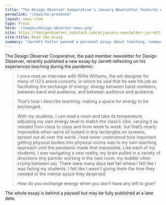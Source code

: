 ```yaml
---
title: "The Design Observer Cooperative's January Newsletter features essay by Jarrett Fuller"
permalink: "/news/on-presence"
layout: news-item
type: Press
hero: '/images/design-observer-news.png'
site: https://designobserver.substack.com/p/january-newsletter-jarrett-fuller
site-title: Read the essay
summary: "Jarrett Fuller penned a personal essay about teaching, community, and care for Design Observer's member newsletter."
---
```


The Design Observer Cooperative, the paid member newsletter for Design Observer, recently published a new essay by Jarrett reflecting on his experiences teaching during the pandemic:

> I once read an interview with Willie Williams, the set designer for many of U2’s arena concerts, in which he said that he saw his job as facilitating the exchange of energy: energy between band members, between band and audience, and between audience and audience.

> That’s how I describe teaching: making a space for energy to be exchanged.

> With my students, I can read a room and take its temperature, adjusting my own energy level to match the class’s vibe, varying it as needed from class to class and from week to week: but that’s nearly impossible when we’re all locked in tiny rectangles on screens, spread out all over the world. I had never understood how important getting physical bodies into physical rooms was to my own teaching approach until the pandemic made that impossible. Like each of my students, I was navigating a new reality, my brain pulled in a variety of directions (my partner working in the next room, my toddler often crying between us). There were many days last fall where I felt like I was failing my students. I felt like I wasn’t giving them the time they needed or the mental space they deserved.

> How do you exchange energy when you don’t have any left to give?

The whole essay is behind a paywall but may be fully published at a later date.
